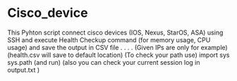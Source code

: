# Cisco_device

This Pyhton script connect cisco devices (IOS, Nexus, StarOS, ASA) using SSH and execute Health Checkup command (for memory usage, CPU usage) and save the output in CSV file
.
. 
.
.
(Given IPs are only for example)
(health.csv will save to default location)
(To check your path use)
import sys
sys.path 
(and run)
(also you can check your current session log in output.txt )
